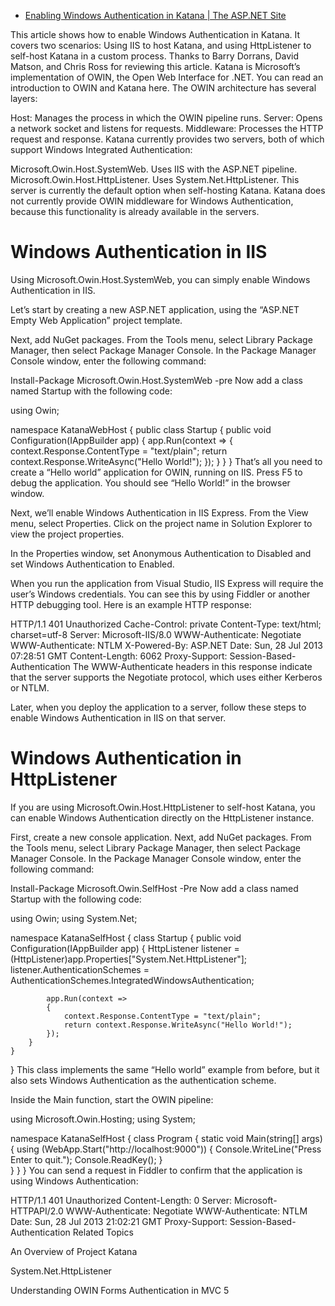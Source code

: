 

* [Enabling Windows Authentication in Katana | The ASP.NET Site ](https://www.asp.net/aspnet/raw-content/owin-and-katana/enabling-windows-authentication-in-katana)

This article shows how to enable Windows Authentication in Katana. It covers two scenarios: Using IIS to host Katana, and using HttpListener to self-host Katana in a custom process. Thanks to Barry Dorrans, David Matson, and Chris Ross for reviewing this article.
Katana is Microsoft’s implementation of OWIN, the Open Web Interface for .NET. You can read an introduction to OWIN and Katana here. The OWIN architecture has several layers:

Host: Manages the process in which the OWIN pipeline runs.
Server: Opens a network socket and listens for requests.
Middleware: Processes the HTTP request and response.
Katana currently provides two servers, both of which support Windows Integrated Authentication:

Microsoft.Owin.Host.SystemWeb. Uses IIS with the ASP.NET pipeline.
Microsoft.Owin.Host.HttpListener. Uses System.Net.HttpListener. This server is currently the default option when self-hosting Katana.
Katana does not currently provide OWIN middleware for Windows Authentication, because this functionality is already available in the servers.

# Windows Authentication in IIS

Using Microsoft.Owin.Host.SystemWeb, you can simply enable Windows Authentication in IIS.

Let’s start by creating a new ASP.NET application, using the “ASP.NET Empty Web Application” project template.



Next, add NuGet packages. From the Tools menu, select Library Package Manager, then select Package Manager Console. In the Package Manager Console window, enter the following command:

Install-Package Microsoft.Owin.Host.SystemWeb -pre
Now add a class named Startup with the following code:

using Owin;

namespace KatanaWebHost
{
    public class Startup
    {
        public void Configuration(IAppBuilder app)
        {
            app.Run(context =>
            {
                context.Response.ContentType = "text/plain";
                return context.Response.WriteAsync("Hello World!");
            });
        }
    }
}
That’s all you need to create a “Hello world” application for OWIN, running on IIS. Press F5 to debug the application. You should see “Hello World!” in the browser window.



Next, we’ll enable Windows Authentication in IIS Express. From the View menu, select Properties. Click on the project name in Solution Explorer to view the project properties.

In the Properties window, set Anonymous Authentication to Disabled and set Windows Authentication to Enabled.



When you run the application from Visual Studio, IIS Express will require the user’s Windows credentials. You can see this by using Fiddler or another HTTP debugging tool. Here is an example HTTP response:

HTTP/1.1 401 Unauthorized
Cache-Control: private
Content-Type: text/html; charset=utf-8
Server: Microsoft-IIS/8.0
WWW-Authenticate: Negotiate
WWW-Authenticate: NTLM
X-Powered-By: ASP.NET
Date: Sun, 28 Jul 2013 07:28:51 GMT
Content-Length: 6062
Proxy-Support: Session-Based-Authentication
The WWW-Authenticate headers in this response indicate that the server supports the Negotiate protocol, which uses either Kerberos or NTLM.

Later, when you deploy the application to a server, follow these steps to enable Windows Authentication in IIS on that server.

# Windows Authentication in HttpListener

If you are using Microsoft.Owin.Host.HttpListener to self-host Katana, you can enable Windows Authentication directly on the HttpListener instance.

First, create a new console application. Next, add NuGet packages. From the Tools menu, select Library Package Manager, then select Package Manager Console. In the Package Manager Console window, enter the following command:

Install-Package Microsoft.Owin.SelfHost -Pre
Now add a class named Startup with the following code:

using Owin;
using System.Net;

namespace KatanaSelfHost
{
    class Startup
    {
        public void Configuration(IAppBuilder app)
        {
            HttpListener listener = 
                (HttpListener)app.Properties["System.Net.HttpListener"];
            listener.AuthenticationSchemes = 
                AuthenticationSchemes.IntegratedWindowsAuthentication;

            app.Run(context =>
            {
                context.Response.ContentType = "text/plain";
                return context.Response.WriteAsync("Hello World!");
            });
        }
    }
}
This class implements the same “Hello world” example from before, but it also sets Windows Authentication as the authentication scheme.

Inside the Main function, start the OWIN pipeline:

using Microsoft.Owin.Hosting;
using System;

namespace KatanaSelfHost
{
    class Program
    {
        static void Main(string[] args)
        {
            using (WebApp.Start<Startup>("http://localhost:9000"))
            {
                Console.WriteLine("Press Enter to quit.");
                Console.ReadKey();
            }        
        }
    }
}
You can send a request in Fiddler to confirm that the application is using Windows Authentication:

HTTP/1.1 401 Unauthorized
Content-Length: 0
Server: Microsoft-HTTPAPI/2.0
WWW-Authenticate: Negotiate
WWW-Authenticate: NTLM
Date: Sun, 28 Jul 2013 21:02:21 GMT
Proxy-Support: Session-Based-Authentication
Related Topics

An Overview of Project Katana

System.Net.HttpListener

Understanding OWIN Forms Authentication in MVC 5